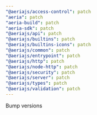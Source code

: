 ```yaml
---
"@aeriajs/access-control": patch
"aeria": patch
"aeria-build": patch
"aeria-sdk": patch
"@aeriajs/api": patch
"@aeriajs/builtins": patch
"@aeriajs/builtins-icons": patch
"@aeriajs/common": patch
"@aeriajs/entrypoint": patch
"@aeriajs/http": patch
"@aeriajs/node-http": patch
"@aeriajs/security": patch
"@aeriajs/server": patch
"@aeriajs/types": patch
"@aeriajs/validation": patch
---
```


Bump versions
